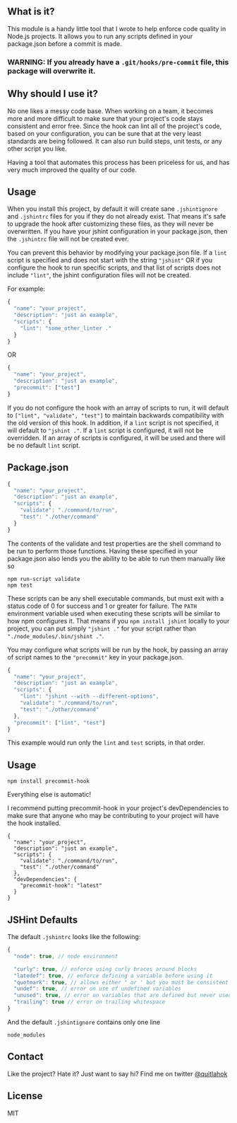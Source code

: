 What is it?
-----------

This module is a handy little tool that I wrote to help enforce code quality in Node.js projects. It allows you to run any scripts defined in your package.json before a commit is made.

### WARNING: If you already have a `.git/hooks/pre-commit` file, this package will overwrite it.

Why should I use it?
--------------------

No one likes a messy code base. When working on a team, it becomes more and more difficult to make sure that your project's code stays consistent and error free. Since the hook can lint all of the project's code, based on your configuration, you can be sure that at the very least standards are being followed. It can also run build steps, unit tests, or any other script you like.

Having a tool that automates this process has been priceless for us, and has very much improved the quality of our code.

Usage
-----

When you install this project, by default it will create sane `.jshintignore` and `.jshintrc` files for you if they do not already exist. That means it's safe to upgrade the hook after customizing these files, as they will never be overwritten. If you have your jshint configuration in your package.json, then the `.jshintrc` file will not be created ever.

You can prevent this behavior by modifying your package.json file. If a `lint` script is specified and does not start with the string `"jshint"` OR if you configure the hook to run specific scripts, and that list of scripts does not include `"lint"`, the jshint configuration files will not be created.

For example:

```javascript
{
  "name": "your_project",
  "description": "just an example",
  "scripts": {
    "lint": "some_other_linter ."
  }
}
```

OR

```javascript
{
  "name": "your_project",
  "description": "just an example",
  "precommit": ["test"]
}
```

If you do not configure the hook with an array of scripts to run, it will default to `["lint", "validate", "test"]` to maintain backwards compatibility with the old version of this hook. In addition, if a `lint` script is not specified, it will default to `"jshint ."`. If a `lint` script is configured, it will not be overridden. If an array of scripts is configured, it will be used and there will be no default `lint` script.

Package.json
------------

```javascript
{
  "name": "your_project",
  "description": "just an example",
  "scripts": {
    "validate": "./command/to/run",
    "test": "./other/command"
  }
}
```

The contents of the validate and test properties are the shell command to be run to perform those functions. Having these specified in your package.json also
lends you the ability to be able to run them manually like so

```
npm run-script validate
npm test
```

These scripts can be any shell executable commands, but must exit with a status code of 0 for success and 1 or greater for failure. The `PATH` environment variable used when executing these scripts will be similar to how npm configures it. That means if you `npm install jshint` locally to your project, you can put simply `"jshint ."` for your script rather than `"./node_modules/.bin/jshint ."`.

You may configure what scripts will be run by the hook, by passing an array of script names to the `"precommit"` key in your package.json.

```javascript
{
  "name": "your_project",
  "description": "just an example",
  "scripts": {
    "lint": "jshint --with --different-options",
    "validate": "./command/to/run",
    "test": "./other/command"
  },
  "precommit": ["lint", "test"]
}
```

This example would run only the `lint` and `test` scripts, in that order.

Usage
-----

    npm install precommit-hook


Everything else is automatic!

I recommend putting precommit-hook in your project's devDependencies to make sure that anyone who may be contributing to your project will have the hook installed.

```
{
  "name": "your_project",
  "description": "just an example",
  "scripts": {
    "validate": "./command/to/run",
    "test": "./other/command"
  },
  "devDependencies": {
    "precommit-hook": "latest"
  }
}
```

JSHint Defaults
---------------

The default `.jshintrc` looks like the following:

```javascript
{
  "node": true, // node environment

  "curly": true, // enforce using curly braces around blocks
  "latedef": true, // enforce defining a variable before using it
  "quotmark": true, // allows either " or ' but you must be consistent
  "undef": true, // error on use of undefined variables
  "unused": true, // error on variables that are defined but never used
  "trailing": true // error on trailing whitespace
}
```

And the default `.jshintignore` contains only one line

```
node_modules
```

Contact
-------

Like the project? Hate it? Just want to say hi? Find me on twitter [@quitlahok](http://twitter.com/quitlahok)

License
-------

MIT
